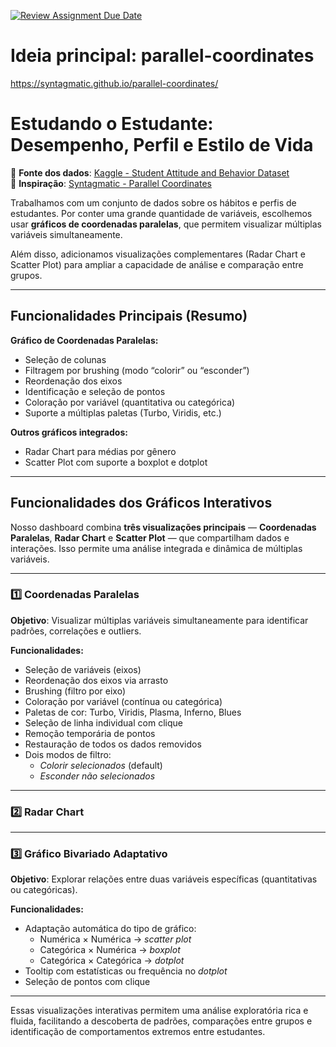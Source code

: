 [![Review Assignment Due Date](https://classroom.github.com/assets/deadline-readme-button-22041afd0340ce965d47ae6ef1cefeee28c7c493a6346c4f15d667ab976d596c.svg)](https://classroom.github.com/a/oHw8ptbv)

# Ideia principal: parallel-coordinates
https://syntagmatic.github.io/parallel-coordinates/

# Estudando o Estudante: Desempenho, Perfil e Estilo de Vida

🔗 **Fonte dos dados**: [Kaggle - Student Attitude and Behavior Dataset](https://www.kaggle.com/datasets/susanta21/student-attitude-and-behavior)  
🔗 **Inspiração**: [Syntagmatic - Parallel Coordinates](https://syntagmatic.github.io/parallel-coordinates/)

Trabalhamos com um conjunto de dados sobre os hábitos e perfis de estudantes. Por conter uma grande quantidade de variáveis, escolhemos usar **gráficos de coordenadas paralelas**, que permitem visualizar múltiplas variáveis simultaneamente. 

Além disso, adicionamos visualizações complementares (Radar Chart e Scatter Plot) para ampliar a capacidade de análise e comparação entre grupos.

---

## Funcionalidades Principais (Resumo)

**Gráfico de Coordenadas Paralelas:**
- Seleção de colunas
- Filtragem por brushing (modo “colorir” ou “esconder”)
- Reordenação dos eixos
- Identificação e seleção de pontos
- Coloração por variável (quantitativa ou categórica)
- Suporte a múltiplas paletas (Turbo, Viridis, etc.)

**Outros gráficos integrados:**
- Radar Chart para médias por gênero
- Scatter Plot com suporte a boxplot e dotplot

---

## Funcionalidades dos Gráficos Interativos

Nosso dashboard combina **três visualizações principais** — **Coordenadas Paralelas**, **Radar Chart** e **Scatter Plot** — que compartilham dados e interações. Isso permite uma análise integrada e dinâmica de múltiplas variáveis.

---

### 1️⃣ Coordenadas Paralelas

**Objetivo**: Visualizar múltiplas variáveis simultaneamente para identificar padrões, correlações e outliers.

**Funcionalidades:**
- Seleção de variáveis (eixos)
- Reordenação dos eixos via arrasto
- Brushing (filtro por eixo)
- Coloração por variável (contínua ou categórica)
- Paletas de cor: Turbo, Viridis, Plasma, Inferno, Blues
- Seleção de linha individual com clique
- Remoção temporária de pontos
- Restauração de todos os dados removidos
- Dois modos de filtro:
  - *Colorir selecionados* (default)
  - *Esconder não selecionados*
---

### 2️⃣ Radar Chart

---

### 3️⃣ Gráfico Bivariado Adaptativo

**Objetivo**: Explorar relações entre duas variáveis específicas (quantitativas ou categóricas).

**Funcionalidades:**
- Adaptação automática do tipo de gráfico:
  - Numérica × Numérica → *scatter plot*
  - Categórica × Numérica → *boxplot*
  - Categórica × Categórica → *dotplot*
- Tooltip com estatísticas ou frequência no *dotplot*
- Seleção de pontos com clique

---

Essas visualizações interativas permitem uma análise exploratória rica e fluida, facilitando a descoberta de padrões, comparações entre grupos e identificação de comportamentos extremos entre estudantes.



